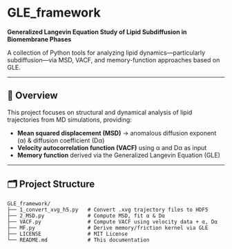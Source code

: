 # GLE_framework

**Generalized Langevin Equation Study of Lipid Subdiffusion in Biomembrane Phases**

A collection of Python tools for analyzing lipid dynamics—particularly subdiffusion—via MSD, VACF, and memory-function approaches based on GLE.

---

## 📘 Overview

This project focuses on structural and dynamical analysis of lipid trajectories from MD simulations, providing:

- **Mean squared displacement (MSD)** → anomalous diffusion exponent (α) & diffusion coefficient (Dα)  
- **Velocity autocorrelation function (VACF)** using α and Dα as input  
- **Memory function** derived via the Generalized Langevin Equation (GLE)

---

## 🗂️ Project Structure

```text
GLE_framework/
├── 1_convert_xvg_h5.py   # Convert .xvg trajectory files to HDF5
├── 2_MSD.py              # Compute MSD, fit α & Dα
├── VACF.py               # Compute VACF using velocity data + α, Dα
├── MF.py                 # Derive memory/friction kernel via GLE
├── LICENSE               # MIT License
└── README.md             # This documentation
